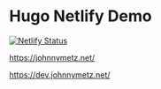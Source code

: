 # Hugo Netlify Demo

[![Netlify Status](https://api.netlify.com/api/v1/badges/e41b453f-1eb2-43b1-ad21-6fe5a59edf04/deploy-status)](https://app.netlify.com/sites/my-hugo-example/deploys)

https://johnnymetz.net/

https://dev.johnnymetz.net/
